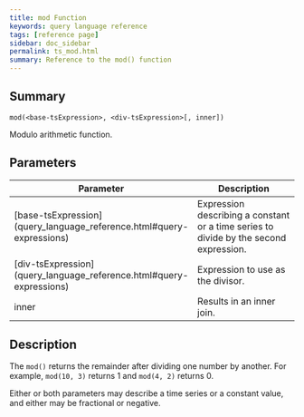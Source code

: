 ```yaml
---
title: mod Function
keywords: query language reference
tags: [reference page]
sidebar: doc_sidebar
permalink: ts_mod.html
summary: Reference to the mod() function
---
```

## Summary
```
mod(<base-tsExpression>, <div-tsExpression>[, inner])
```

Modulo arithmetic function.

## Parameters

<table>
<tbody>
<thead>
<tr><th width="20%">Parameter</th><th width="80%">Description</th></tr>
</thead>
<tr>
<td markdown="span"> [base-tsExpression](query_language_reference.html#query-expressions)</td>
<td markdown="span">Expression describing a constant or a time series to divide by the second expression. </td></tr>
<tr>
<td markdown="span"> [div-tsExpression](query_language_reference.html#query-expressions)</td>
<td markdown="span">Expression to use as the divisor. </td></tr>
<tr>
<td>inner</td>
<td>Results in an inner join.</td></tr>
</tbody>
</table>

## Description

The `mod()` returns the remainder after dividing one number by another. For example, `mod(10, 3)` returns 1 and `mod(4, 2)` returns 0.

Either or both parameters may describe a time series or a constant value, and either may be fractional or negative.


<!---
## Examples
--->
